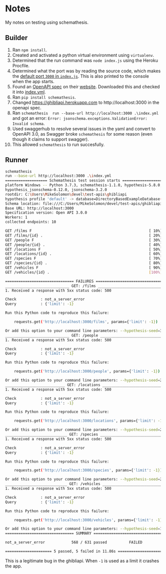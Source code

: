 # Notes

My notes on testing using schemathesis.

## Builder

1. Ran `npm install`.
1. Created and activated a python virtual environment using `virtualenv`.
1. Determined that the run command was `node index.js` using the Heroku Procfile.
1. Determined what the port was by reading the source code, which makes the [default port `3000` in `index.js`](./index.js). This is also printed to the console when the app starts.
1. Found an [OpenAPI spec](https://ghibliapi.herokuapp.com/swagger.yaml) on their [website](https://ghibliapi.herokuapp.com/). Downloaded this and checked it into [index.yml](./index.yml).
1. Ran `pip install schemathesis`.
1. Changed https://ghibliapi.herokuapp.com to http://localhost:3000 in the openapi spec.
1. Ran `schemathesis 
run --base-url http://localhost:3000 .\index.yml` and got an error: `Error: jsonschema.exceptions.ValidationError: Invalid schema`.
1. Used swaggerhub to resolve several issues in the yaml and convert to OpenAPI 3.0, as Swagger broke `schemathesis` for some reason (even though it claims to support swagger).
1. This allowed `schemathesis` to run succesfully.

## Runner

```bash
schemathesis 
run --base-url http://localhost:3000 .\index.yml
=================== Schemathesis test session starts ===================
platform Windows -- Python 3.7.3, schemathesis-1.1.0, hypothesis-5.8.0, 
hypothesis_jsonschema-0.12.0, jsonschema-3.2.0
rootdir: C:\Users\MikeSolomon\devel\test-apis\ghibliapi
hypothesis profile 'default' -> database=DirectoryBasedExampleDatabase('C:\\Users\\MikeSolomon\\devel\\test-apis\\ghibliapi\\.hypothesis\\examples')
Schema location: file:///C:/Users/MikeSolomon/devel/test-apis/ghibliapi/index.yml
Base URL: http://localhost:3000
Specification version: Open API 3.0.0
Workers: 1
collected endpoints: 10

GET /films F                                                     [ 10%]
GET /films/{id} .                                                [ 20%]
GET /people F                                                    [ 30%]
GET /people/{id} .                                               [ 40%]
GET /locations F                                                 [ 50%]
GET /locations/{id} .                                            [ 60%]
GET /species F                                                   [ 70%]
GET /species/{id} .                                              [ 80%]
GET /vehicles F                                                  [ 90%]
GET /vehicles/{id} .                                             [100%]

=============================== FAILURES ===============================
_____________________________ GET: /films ______________________________
1. Received a response with 5xx status code: 500

Check           : not_a_server_error
Query           : {'limit': -1}

Run this Python code to reproduce this failure: 

    requests.get('http://localhost:3000/films', params={'limit': -1})   

Or add this option to your command line parameters: --hypothesis-seed=310927823299942249682541552854878198140
_____________________________ GET: /people _____________________________
1. Received a response with 5xx status code: 500

Check           : not_a_server_error
Query           : {'limit': -1}

Run this Python code to reproduce this failure: 

    requests.get('http://localhost:3000/people', params={'limit': -1})  

Or add this option to your command line parameters: --hypothesis-seed=218508986312951396327504817342200596206
___________________________ GET: /locations ____________________________
1. Received a response with 5xx status code: 500

Check           : not_a_server_error
Query           : {'limit': -1}

Run this Python code to reproduce this failure: 

    requests.get('http://localhost:3000/locations', params={'limit': -1})

Or add this option to your command line parameters: --hypothesis-seed=223180699499852924637492896811273566514
____________________________ GET: /species _____________________________
1. Received a response with 5xx status code: 500

Check           : not_a_server_error
Query           : {'limit': -1}

Run this Python code to reproduce this failure: 

    requests.get('http://localhost:3000/species', params={'limit': -1}) 

Or add this option to your command line parameters: --hypothesis-seed=257588204810464894292569481949039753615
____________________________ GET: /vehicles ____________________________
1. Received a response with 5xx status code: 500

Check           : not_a_server_error
Query           : {'limit': -1}

Run this Python code to reproduce this failure: 

    requests.get('http://localhost:3000/vehicles', params={'limit': -1})

Or add this option to your command line parameters: --hypothesis-seed=100707149409218263343769199340182530891
=============================== SUMMARY ================================

not_a_server_error            568 / 631 passed          FAILED

===================== 5 passed, 5 failed in 11.86s =====================
```

This is a legitimate bug in the ghibliapi. When `-1` is used as a limit it crashes the app.
